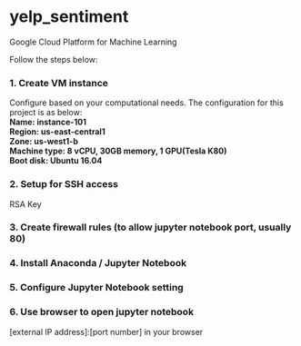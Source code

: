 # yelp_sentiment


Google Cloud Platform for Machine Learning

Follow the steps below:
### 1. Create VM instance
Configure based on your computational needs.
The configuration for this project is as below:<br>
<b>Name: instance-101<br>
Region: us-east-central1<br>
Zone: us-west1-b<br>
Machine type: 8 vCPU, 30GB memory, 1 GPU(Tesla K80)<br>
Boot disk: Ubuntu 16.04 </b><br>

### 2. Setup for SSH access
RSA Key

### 3. Create firewall rules (to allow jupyter notebook port, usually 80)

### 4. Install Anaconda / Jupyter Notebook
### 5. Configure Jupyter Notebook setting
### 6. Use browser to open jupyter notebook
[external IP address]:[port number] in your browser
